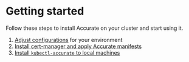 # Getting started

Follow these steps to install Accurate on your cluster and start using it.

1. [Adjust configurations](config.md) for your environment
2. [Install cert-manager and apply Accurate manifests](setup.md)
3. [Install `kubectl-accurate` to local machines](install-plugin.md)
